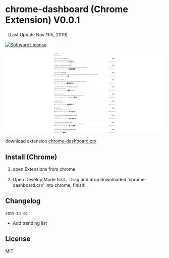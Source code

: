 chrome-dashboard (Chrome Extension) V0.0.1
==========
（Last Update Nov 11th, 2019)

[![Software License](https://img.shields.io/badge/license-MIT-brightgreen.svg)](LICENSE)

![imgur](public/img/home.jpg)

download extension [chrome-dashboard.crx](https://github.com/whyour/chrome-dashboard/raw/master/chrome-dashboard.crx)

Install (Chrome)
----
1. open Extensions from chrome.

2. Open Develop Mode first，Drag and drop downloaded 'chrome-dashboard.crx' into chrome, finish!

Changelog
-------
`2019-11-01`
* Add trending list

License
--------
MIT
